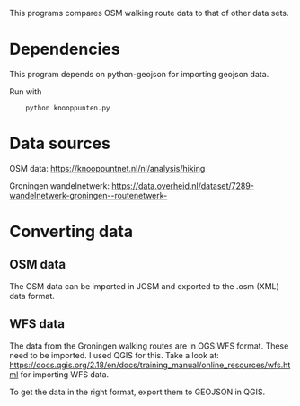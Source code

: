 This programs compares OSM walking route data to that of other data sets.

# Dependencies

This program depends on python-geojson for importing geojson data.

Run with

        python knooppunten.py

# Data sources

OSM data: https://knooppuntnet.nl/nl/analysis/hiking

Groningen wandelnetwerk: https://data.overheid.nl/dataset/7289-wandelnetwerk-groningen--routenetwerk-

# Converting data

## OSM data

The OSM data can be imported in JOSM and exported to the .osm (XML) data format.

## WFS data

The data from the Groningen walking routes are in OGS:WFS format. These need to
be imported. I used QGIS for this.
Take a look at: https://docs.qgis.org/2.18/en/docs/training_manual/online_resources/wfs.html
for importing WFS data.

To get the data in the right format, export them to GEOJSON in QGIS.
